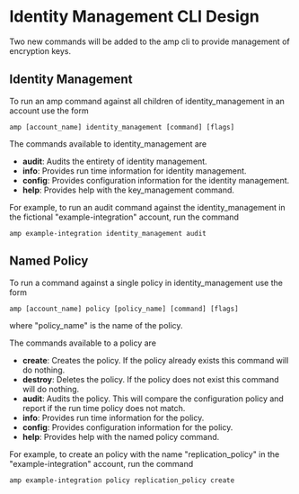 # Identity Management CLI Design

Two new commands will be added to the amp cli to provide management of encryption keys.


## Identity Management

To run an amp command against all children of identity_management in an account use the form

```shell
amp [account_name] identity_management [command] [flags]
```

The commands available to identity_management are

- **audit**: Audits the entirety of identity management.
- **info**: Provides run time information for identity management.
- **config**: Provides configuration information for the identity management.
- **help**: Provides help with the key_management command.


For example, to run an audit command against the identity_management in the fictional "example-integration" account, run the command

```shell
amp example-integration identity_management audit
```


## Named Policy

To run a command against a single policy in identity_management use the form

```shell
amp [account_name] policy [policy_name] [command] [flags]
```

where "policy_name" is the name of the policy.

The commands available to a policy are

- **create**: Creates the policy. If the policy already exists this command will do nothing.
- **destroy**: Deletes the policy. If the policy does not exist this command will do nothing.
- **audit**: Audits the policy. This will compare the configuration policy and report if the run time policy does not match.
- **info**: Provides run time information for the policy.
- **config**: Provides configuration information for the policy.
- **help**: Provides help with the named policy command.

For example, to create an policy with the name "replication_policy" in the "example-integration" account, run the command

```shell
amp example-integration policy replication_policy create
```
